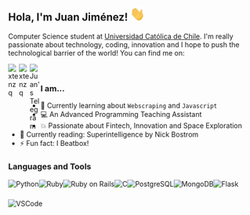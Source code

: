 ## Hola, I'm Juan Jiménez! <img  src="https://raw.githubusercontent.com/ABSphreak/ABSphreak/master/gifs/Hi.gif" width="30px"></h1>

Computer Science student at [Universidad Católica de Chile](https://www.uc.cl/en). I'm really passionate about technology, coding, innovation and I hope to push the technological barrier of the world! You can find me on:

<a href="https://linkedin.com/in/juan-jimenez-sieber" target="blank"><img align="left" src="https://cdn.jsdelivr.net/npm/simple-icons@3.0.1/icons/linkedin.svg" alt="xtenzq" width="22px" /></a>
<a href="https://instagram.com/juanjimenezsieber" target="blank"><img align="left" src="https://cdn.jsdelivr.net/npm/simple-icons@3.0.1/icons/instagram.svg" alt="xtenzq" width="22px" /></a>
<a href="https://t.me/juanjimenezs">
  <img align="left" alt="Juan's Telegram" width="22px" src="https://cdn.jsdelivr.net/npm/simple-icons@v3/icons/telegram.svg" />
</a>
<br>

### I am...

- 🌱 Currently learning about `Webscraping` and `Javascript`
- 💻 An Advanced Programming Teaching Assistant
- 💥 Passionate about Fintech, Innovation and Space Exploration
- 📖 Currently reading: Superintelligence by Nick Bostrom 
- ⚡ Fun fact: I Beatbox!

### Languages and Tools 

<img align="left" src="https://simpleicons.org/icons/python.svg" alt="Python" height="40px" />
<img align="left" src="https://simpleicons.org/icons/ruby.svg" alt="Ruby" height="40px" />
<img align="left" src="https://simpleicons.org/icons/rubyonrails.svg" alt="Ruby on Rails" height="40px" />
<img align="left" src="https://simpleicons.org/icons/c.svg" alt="C" height="40px" />
<img align="left" src="https://simpleicons.org/icons/postgresql.svg" alt="PostgreSQL" height="40px" />
<img align="left" src="https://simpleicons.org/icons/mongodb.svg" alt="MongoDB" height="40px" />
<img align="left" src="https://simpleicons.org/icons/flask.svg" alt="Flask" height="40px" />
<img align="left" src="https://simpleicons.org/icons/visualstudiocode.svg" alt="VSCode" height="40px" />

